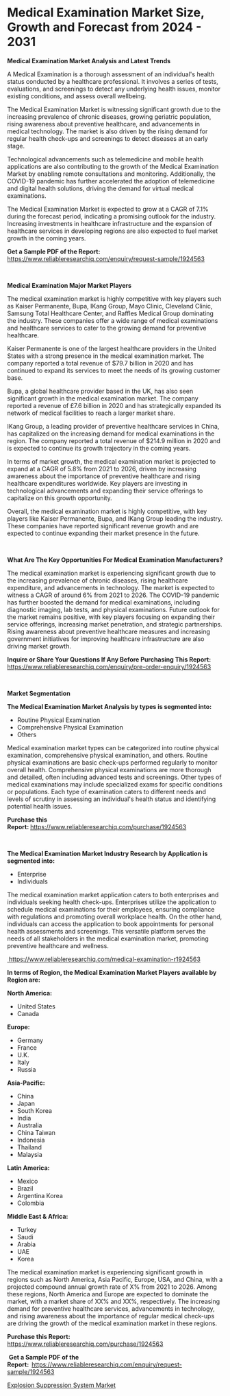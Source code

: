 <p><h1>Medical Examination Market Size, Growth and Forecast from 2024 - 2031</h1></p><p><strong>Medical Examination Market Analysis and Latest Trends</strong></p>
<p><p>A Medical Examination is a thorough assessment of an individual's health status conducted by a healthcare professional. It involves a series of tests, evaluations, and screenings to detect any underlying health issues, monitor existing conditions, and assess overall wellbeing.</p><p>The Medical Examination Market is witnessing significant growth due to the increasing prevalence of chronic diseases, growing geriatric population, rising awareness about preventive healthcare, and advancements in medical technology. The market is also driven by the rising demand for regular health check-ups and screenings to detect diseases at an early stage.</p><p>Technological advancements such as telemedicine and mobile health applications are also contributing to the growth of the Medical Examination Market by enabling remote consultations and monitoring. Additionally, the COVID-19 pandemic has further accelerated the adoption of telemedicine and digital health solutions, driving the demand for virtual medical examinations.</p><p>The Medical Examination Market is expected to grow at a CAGR of 7.1% during the forecast period, indicating a promising outlook for the industry. Increasing investments in healthcare infrastructure and the expansion of healthcare services in developing regions are also expected to fuel market growth in the coming years.</p></p>
<p><strong>Get a Sample PDF of the Report:&nbsp;</strong> <a href="https://www.reliableresearchiq.com/enquiry/request-sample/1924563">https://www.reliableresearchiq.com/enquiry/request-sample/1924563</a></p>
<p>&nbsp;</p>
<p><strong>Medical Examination Major Market Players</strong></p>
<p><p>The medical examination market is highly competitive with key players such as Kaiser Permanente, Bupa, IKang Group, Mayo Clinic, Cleveland Clinic, Samsung Total Healthcare Center, and Raffles Medical Group dominating the industry. These companies offer a wide range of medical examinations and healthcare services to cater to the growing demand for preventive healthcare.</p><p>Kaiser Permanente is one of the largest healthcare providers in the United States with a strong presence in the medical examination market. The company reported a total revenue of $79.7 billion in 2020 and has continued to expand its services to meet the needs of its growing customer base.</p><p>Bupa, a global healthcare provider based in the UK, has also seen significant growth in the medical examination market. The company reported a revenue of £7.6 billion in 2020 and has strategically expanded its network of medical facilities to reach a larger market share.</p><p>IKang Group, a leading provider of preventive healthcare services in China, has capitalized on the increasing demand for medical examinations in the region. The company reported a total revenue of $214.9 million in 2020 and is expected to continue its growth trajectory in the coming years.</p><p>In terms of market growth, the medical examination market is projected to expand at a CAGR of 5.8% from 2021 to 2026, driven by increasing awareness about the importance of preventive healthcare and rising healthcare expenditures worldwide. Key players are investing in technological advancements and expanding their service offerings to capitalize on this growth opportunity.</p><p>Overall, the medical examination market is highly competitive, with key players like Kaiser Permanente, Bupa, and IKang Group leading the industry. These companies have reported significant revenue growth and are expected to continue expanding their market presence in the future.</p></p>
<p>&nbsp;</p>
<p><strong>What Are The Key Opportunities For Medical Examination Manufacturers?</strong></p>
<p><p>The medical examination market is experiencing significant growth due to the increasing prevalence of chronic diseases, rising healthcare expenditure, and advancements in technology. The market is expected to witness a CAGR of around 6% from 2021 to 2026. The COVID-19 pandemic has further boosted the demand for medical examinations, including diagnostic imaging, lab tests, and physical examinations. Future outlook for the market remains positive, with key players focusing on expanding their service offerings, increasing market penetration, and strategic partnerships. Rising awareness about preventive healthcare measures and increasing government initiatives for improving healthcare infrastructure are also driving market growth.</p></p>
<p><strong>Inquire or Share Your Questions If Any Before Purchasing This Report:</strong> <a href="https://www.reliableresearchiq.com/enquiry/pre-order-enquiry/1924563">https://www.reliableresearchiq.com/enquiry/pre-order-enquiry/1924563</a></p>
<p>&nbsp;</p>
<p><strong>Market Segmentation</strong></p>
<p><strong>The Medical Examination Market Analysis by types is segmented into:</strong></p>
<p><ul><li>Routine Physical Examination</li><li>Comprehensive Physical Examination</li><li>Others</li></ul></p>
<p><p>Medical examination market types can be categorized into routine physical examination, comprehensive physical examination, and others. Routine physical examinations are basic check-ups performed regularly to monitor overall health. Comprehensive physical examinations are more thorough and detailed, often including advanced tests and screenings. Other types of medical examinations may include specialized exams for specific conditions or populations. Each type of examination caters to different needs and levels of scrutiny in assessing an individual's health status and identifying potential health issues.</p></p>
<p><strong>Purchase this Report:&nbsp;</strong><a href="https://www.reliableresearchiq.com/purchase/1924563">https://www.reliableresearchiq.com/purchase/1924563</a></p>
<p>&nbsp;</p>
<p><strong>The Medical Examination Market Industry Research by Application is segmented into:</strong></p>
<p><ul><li>Enterprise</li><li>Individuals</li></ul></p>
<p><p>The medical examination market application caters to both enterprises and individuals seeking health check-ups. Enterprises utilize the application to schedule medical examinations for their employees, ensuring compliance with regulations and promoting overall workplace health. On the other hand, individuals can access the application to book appointments for personal health assessments and screenings. This versatile platform serves the needs of all stakeholders in the medical examination market, promoting preventive healthcare and wellness.</p></p>
<p><a href="https://www.reliableresearchiq.com/medical-examination-r1924563">&nbsp;https://www.reliableresearchiq.com/medical-examination-r1924563</a></p>
<p><strong>In terms of Region, the Medical Examination Market Players available by Region are:</strong></p>
<p>
    <p> <strong> North America: </strong>
        <ul>
            <li>United States</li>
            <li>Canada</li>
        </ul>
        </p> 
    <p> <strong> Europe: </strong>
        <ul>
            <li>Germany</li>
            <li>France</li>
            <li>U.K.</li>
            <li>Italy</li>
            <li>Russia</li>
        </ul>
        </p> 
    <p> <strong> Asia-Pacific: </strong>
        <ul>
            <li>China</li>
            <li>Japan</li>
            <li>South Korea</li>
            <li>India</li>
            <li>Australia</li>
            <li>China Taiwan</li>
            <li>Indonesia</li>
            <li>Thailand</li>
            <li>Malaysia</li>
        </ul>
        </p> 
    <p> <strong> Latin America: </strong>
        <ul>
            <li>Mexico</li>
            <li>Brazil</li>
            <li>Argentina Korea</li>
            <li>Colombia</li>
        </ul>
        </p> 
    <p> <strong> Middle East & Africa: </strong>
        <ul>
            <li>Turkey</li>
            <li>Saudi</li>
            <li>Arabia</li>
            <li>UAE</li>
            <li>Korea</li>
        </ul>
    </p>
    </p>
<p><p>The medical examination market is experiencing significant growth in regions such as North America, Asia Pacific, Europe, USA, and China, with a projected compound annual growth rate of X% from 2021 to 2026. Among these regions, North America and Europe are expected to dominate the market, with a market share of XX% and XX%, respectively. The increasing demand for preventive healthcare services, advancements in technology, and rising awareness about the importance of regular medical check-ups are driving the growth of the medical examination market in these regions.</p></p>
<p><strong>Purchase this Report: </strong><a href="https://www.reliableresearchiq.com/purchase/1924563">https://www.reliableresearchiq.com/purchase/1924563</a></p>
<p>&nbsp;<strong>Get a Sample PDF of the Report:&nbsp;&nbsp;</strong><a href="https://www.reliableresearchiq.com/enquiry/request-sample/1924563">https://www.reliableresearchiq.com/enquiry/request-sample/1924563</a></p>
<p><strong></strong></p>
<p><p><a href="https://medium.com/@colin.burgess8756/explosion-suppression-system-market-outlook-and-forecast-from-2024-to-2031-3a3aa944be1e">Explosion Suppression System Market</a></p></p>